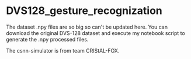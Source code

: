 # DVS128_gesture_recognization

The dataset .npy files are so big so can't be updated here. You can download the original DVS-128 dataset and execute my notebook script to generate the .npy processed files.

The csnn-simulator is from team CRIStAL-FOX.
